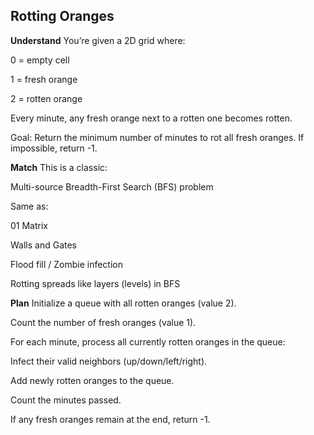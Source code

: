 ## Rotting Oranges
**Understand**
You’re given a 2D grid where:

0 = empty cell

1 = fresh orange

2 = rotten orange

Every minute, any fresh orange next to a rotten one becomes rotten.

Goal: Return the minimum number of minutes to rot all fresh oranges. If impossible, return -1.

**Match**
This is a classic:

Multi-source Breadth-First Search (BFS) problem

Same as:

01 Matrix

Walls and Gates

Flood fill / Zombie infection

Rotting spreads like layers (levels) in BFS

**Plan**
Initialize a queue with all rotten oranges (value 2).

Count the number of fresh oranges (value 1).

For each minute, process all currently rotten oranges in the queue:

Infect their valid neighbors (up/down/left/right).

Add newly rotten oranges to the queue.

Count the minutes passed.

If any fresh oranges remain at the end, return -1.


